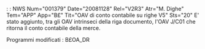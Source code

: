  :  : NWS Num="001379" Date="20081128" Rel="V2R3" Atr="M. Dighe" Tem="APP" App="B£" Tit="OAV di conto contabile su righe V5" Sts="20"
E' stato aggiunto, tra gli OAV intrinseci della riga documento, l'OAV J/C01 che ritorna il conto contabile della merce.

Programmi modificati : 
B£OA_DR
